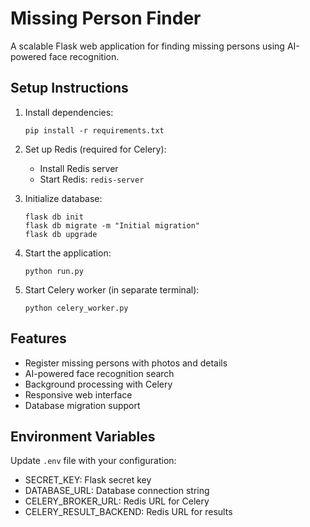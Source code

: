 # Missing Person Finder

A scalable Flask web application for finding missing persons using AI-powered face recognition.

## Setup Instructions

1. Install dependencies:
   ```
   pip install -r requirements.txt
   ```

2. Set up Redis (required for Celery):
   - Install Redis server
   - Start Redis: `redis-server`

3. Initialize database:
   ```
   flask db init
   flask db migrate -m "Initial migration"
   flask db upgrade
   ```

4. Start the application:
   ```
   python run.py
   ```

5. Start Celery worker (in separate terminal):
   ```
   python celery_worker.py
   ```

## Features

- Register missing persons with photos and details
- AI-powered face recognition search
- Background processing with Celery
- Responsive web interface
- Database migration support

## Environment Variables

Update `.env` file with your configuration:
- SECRET_KEY: Flask secret key
- DATABASE_URL: Database connection string
- CELERY_BROKER_URL: Redis URL for Celery
- CELERY_RESULT_BACKEND: Redis URL for results